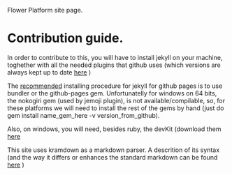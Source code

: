 Flower Platform site page.

Contribution guide.
=

In order to contribute to this, you will have to install jekyll on your machine, toghether with all the 
needed plugins that github uses (which versions are always kept up to date [here](https://pages.github.com/versions/) )

The [recommended](https://help.github.com/articles/using-jekyll-with-pages) installing procedure for jekyll for github pages 
is to use bundler or the github-pages gem. Unfortunatelly for windows on 64 bits, the nokogiri gem (used by jemoji plugin), is not 
available/compilable, so, for these platforms we will need to install the rest of the gems by hand (just do 
    gem install name_gem_here -v version_from_github).

Also, on windows, you will need, besides ruby, the devKit (download them [here](http://rubyinstaller.org/downloads/)

This site uses kramdown as a markdown parser. A descrition of its syntax (and the way it differs or enhances the standard
markdown can be found [here](http://kramdown.gettalong.org/syntax.html) )
   